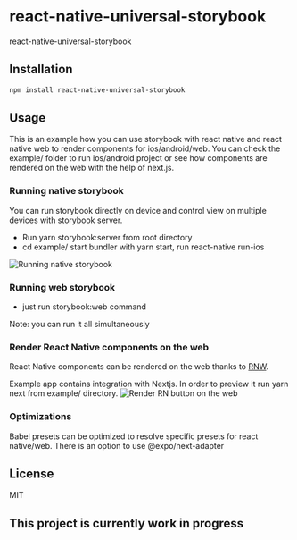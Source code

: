 # react-native-universal-storybook

react-native-universal-storybook

## Installation

```sh
npm install react-native-universal-storybook
```

## Usage

This is an example how you can use storybook with react native and react native web to render components for ios/android/web. You can check the example/ folder to run ios/android project or see how components are rendered on the web with the help of next.js.

### Running native storybook
You can run storybook directly on device and control view on multiple devices with storybook server.
- Run yarn storybook:server from root directory
- cd example/ start bundler with yarn start, run react-native run-ios

![Running native storybook](https://i.imgur.com/ODDf3zK.gif)

### Running web storybook
- just run storybook:web command

Note: you can run it all simultaneously

### Render React Native components on the web
React Native components can be rendered on the web thanks to [RNW](https://github.com/necolas/react-native-web).

Example app contains integration with Nextjs. In order to preview it run yarn next from example/ directory.
![Render RN button on the web](https://lh3.googleusercontent.com/fife/ABSRlIoetSu3wo2DuXT0d85FMH9XJtAaXspmL_MP22OAR1f466G_PvCNko2fxE8KJXcpK5Y8Uqd70Qmj8i2HIH9NtGHJJrtHWUn6D0-eNKXtrh7DAkgCVRS8Mu_lThd501QhNMRoJnfs-9zmZqPRCkw4OIDoCWMUXkEYKa3Je4TI-p2Mwx0Nqg9nLD8zFwK_yt5kNhBi3tFi82dJdIh0cJqtseq7CX0sPgvpkE_ybnFTtOHpYTVeLlwBFkVIg6FTqDBA6QmEVBMwuviprxoE5Zr9vFMb7G9zP_Lg_AEeqLaL32F4ZEukyrEfZTxlBcT9twRiB6EAW4uGZEpIZCZCIQb1BAKk-66ukzUNrkEO8rtVzD857syXs69egoik3ARc7KtVMtFZ8l4zO4jPL-yxKUWgTk_KoyQe_kvbd6-S0kiKEMJrP8L4fnxRh_LvsRW9feBV4IVwIc7ZDURdqU_y5MO06xSqQrq2QqVoe-bylAQ6Ysm2qpT_MN2vt0YhrfSBnlAWd_bluFkrIElKvnvih1mE2t6beog0q1CUSKOih2xtDfWo0709wDfWCaV3AKZCiAQn0fkiO2xuYa2P0N77pgcW0BymLuMTbQYq_bLyBbex3BtukHYUsYVJpBwe2hcNuyyJyLC1CszCeVKNfPMpgPlYY9AA5FJAtZbqZOt-VHqnJLblDugvxuw9YmkEIWGRLkKRYvO3ZEPM78szjGB4k5O2OUjHI0QQfmsCrkA=w1920-h976-ft)

### Optimizations
Babel presets can be optimized to resolve specific presets for react native/web. There is an option to use @expo/next-adapter

## License

MIT

## This project is currently work in progress
